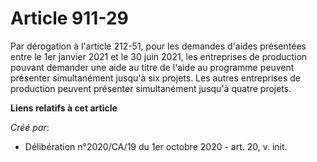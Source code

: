 # Article 911-29

Par dérogation à l'article 212-51, pour les demandes d'aides présentées entre le 1er janvier 2021 et le 30 juin 2021, les
entreprises de production pouvant demander une aide au titre de l'aide au programme peuvent présenter simultanément jusqu'à
six projets. Les autres entreprises de production peuvent présenter simultanément jusqu'à quatre projets.

**Liens relatifs à cet article**

_Créé par_:

  - Délibération n°2020/CA/19 du 1er octobre 2020 - art. 20, v. init.
